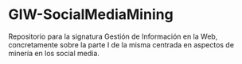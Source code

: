 # GIW-SocialMediaMining
Repositorio para la signatura Gestión de Información en la Web, concretamente sobre la parte I de la misma centrada en aspectos de minería en los social media. 
